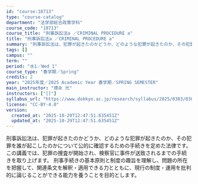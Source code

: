 ```yaml
---
id: "course:18713"
type: "course-catalog"
department: "法学部総合政策学科"
course_code: "18713"
course_title: "刑事訴訟法a ／CRIMINAL PROCEDURE a"
title: "刑事訴訟法a ／CRIMINAL PROCEDURE a"
summary: "刑事訴訟法は、犯罪が起きたのかどうか、どのような犯罪が起きたのか、その犯罪を誰が起こしたのかについて公的に確認するための手続きを定めた法律です。この講義では、犯罪の捜査が開始され、検察官に事件が送致されるまでの手続きを取り上げます。 刑事手…"
tags: []
campus: ""
term: ""
period: "水1／Wed 1"
course_type: "春学期／Spring"
credits: 2
year: "2025年度／2025 Academic Year 春学期／SPRING SEMESTER"
main_instructor: "德永 光"
instructors: ["[]"]
syllabus_url: "https://www.dokkyo.ac.jp/research/syllabus/2025/0303/0303_18713_ja_JP.html"
license: "CC-BY-4.0"
version:
  created_at: "2025-10-29T12:47:51.635451Z"
  updated_at: "2025-10-29T12:47:51.635451Z"
---
```

刑事訴訟法は、犯罪が起きたのかどうか、どのような犯罪が起きたのか、その犯罪を誰が起こしたのかについて公的に確認するための手続きを定めた法律です。この講義では、犯罪の捜査が開始され、検察官に事件が送致されるまでの手続きを取り上げます。 刑事手続きの基本原則と制度の趣旨を理解し、問題の所在を把握して、関連条文を解釈・適用できる力とともに、現行の制度・運用を批判的に論じることができる能力を養うことを目的とします。
